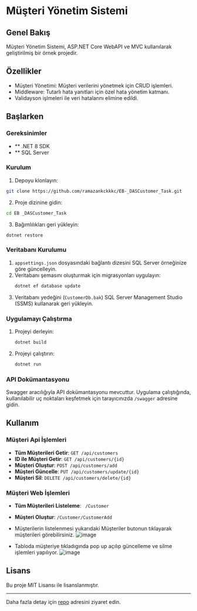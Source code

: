 # Müşteri Yönetim Sistemi

## Genel Bakış
Müşteri Yönetim Sistemi, ASP.NET Core WebAPI ve MVC kullanılarak geliştirilmiş bir örnek projedir. 

## Özellikler
-  Müşteri Yönetimi: Müşteri verilerini yönetmek için CRUD işlemleri.
-  Middleware: Tutarlı hata yanıtları için özel hata yönetim katmanı.
-  Validayson işlmeleri ile veri hatalarını elimine edildi.
## Başlarken

### Gereksinimler
- ** .NET 8 SDK
- ** SQL Server
### Kurulum
1. Depoyu klonlayın:
 ```sh
 git clone https://github.com/ramazankckkkc/EB-_DASCustomer_Task.git
 ```
2. Proje dizinine gidin:
 ```sh
cd EB _DASCustomer_Task
  ```
3. Bağımlılıkları geri yükleyin:
 ```
 dotnet restore
  ```
### Veritabanı Kurulumu

1. `appsettings.json` dosyasındaki bağlantı dizesini SQL Server örneğinize göre güncelleyin.
2. Veritabanı şemasını oluşturmak için migrasyonları uygulayın:
    ```sh
    dotnet ef database update
    ```
3. Veritabanı yedeğini (`CustomerDb.bak`) SQL Server Management Studio (SSMS) kullanarak geri yükleyin.

### Uygulamayı Çalıştırma

1. Projeyi derleyin:
    ```sh
    dotnet build
    ```
2. Projeyi çalıştırın:
    ```sh
    dotnet run
    ```
### API Dokümantasyonu

Swagger aracılığıyla API dokümantasyonu mevcuttur. Uygulama çalıştığında, kullanılabilir uç noktaları keşfetmek için tarayıcınızda `/swagger` adresine gidin.

## Kullanım

### Müşteri Api İşlemleri

- **Tüm Müşterileri Getir**: `GET /api/customers`
- **ID ile Müşteri Getir**: `GET /api/customers/{id}`
- **Müşteri Oluştur**: `POST /api/customers/add`
- **Müşteri Güncelle**: `PUT /api/customers/update/{id}`
- **Müşteri Sil**: `DELETE /api/customers/delete/{id}`

### Müşteri Web İşlemleri
- **Tüm Müşterileri Listeleme**: ` /Customer`
- **Müşteri Oluştur**: `/Customer/CustomerAdd`
- Müşterilerin listelenmesi yukarıdaki Müşteriler butonun tıklayarak müşterileri görebilirsiniz.
![image](https://github.com/user-attachments/assets/63a8fadf-a09a-4207-8e0d-5258261e6a66)

- Tabloda müşteriye tıkladıgında pop up açılıp güncelleme ve silme işlemleri yapılıyor.
![image](https://github.com/user-attachments/assets/38ebc038-bc06-4756-bc6c-49b4a55f57b4)

## Lisans

Bu proje MIT Lisansı ile lisanslanmıştır.

---
Daha fazla detay için [repo](https://github.com/ramazankckkkc/EB-_DASCustomer_Task) adresini ziyaret edin.

